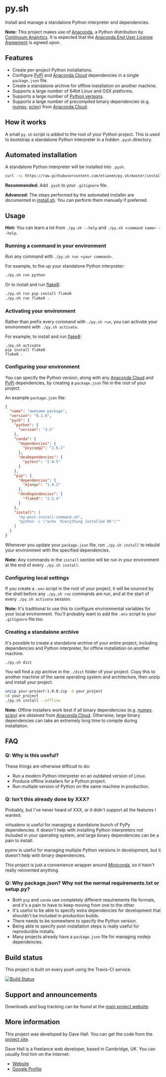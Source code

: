 # py.sh

Install and manage a standalone Python interpreter and dependencies.

**Note:** This project makes use of [Anaconda](http://continuum.io/anaconda), a Python distribution by [Continuum Analytics](https://www.continuum.io/). It is expected that the [Anaconda End User License Agreement](https://docs.continuum.io/anaconda/eula) is agreed upon.


## Features

- Create per-project Python installations.
- Configure [PyPi](https://pypi.python.org/pypi) and [Anaconda Cloud](https://anaconda.org) dependencies in a single `package.json` file.
- Create a standalone archive for offline installation on another machine.
- Supports a large number of 64bit Linux and OSX platforms.
- Supports a large number of [Python versions](https://anaconda.org/anaconda/python/files).
- Supports a large number of precompiled binary dependencies (e.g. [numpy](http://www.numpy.org/), [scipy](http://www.scipy.org/)) from [Anaconda Cloud](https://anaconda.org).


## How it works

A small `py.sh` script is added to the root of your Python project. This is used to bootstrap a standalone Python interpreter in a hidden `.pysh` directory.


## Automated installation

A standalone Python interpreter will be installed into `.pysh`.

``` bash
curl -sL https://raw.githubusercontent.com/etianen/py.sh/master/install.sh | bash
```

**Recommended:** Add `.pysh` to your `.gitignore` file.

**Advanced:** The steps performed by the automated installer are documented in [install.sh](https://github.com/etianen/py.sh/blob/master/install.sh). You can perform them manually if preferred.


## Usage

**Hint:** You can learn a lot from `./py.sh --help` and `./py.sh <command name> --help`.


### Running a command in your environment

Run any command with `./py.sh run <your command>`.

For example, to fire up your standalone Python interpreter:

``` bash
./py.sh run python
```

Or to install and run [flake8](https://flake8.readthedocs.org/en/latest/):

``` bash
./py.sh run pip install flake8
./py.sh run flake8 .
```


### Activating your environment

Rather than prefix every command with `./py.sh run`, you can activate your environment with `./py.sh activate`.

For example, to install and run [flake8](https://flake8.readthedocs.org/en/latest/):

```
./py.sh activate
pip install flake8
flake8 .
```


### Configuring your environment

You can specify the Python version, along with any [Anaconda Cloud](https://anaconda.org) and [PyPi](https://pypi.python.org/pypi) dependencies, by creating a `package.json` file in the root of your project.

An example `package.json` file:

``` json
{
  "name": "awesome-package",
  "version": "0.1.0",
  "pysh": {
    "python": {
      "version": "3.5"
    },
    "conda": {
      "dependencies": {
        "psycopg2": "2.6.1"
      },
      "devDependencies": {
        "pytest": "2.8.5"
      }
    },
    "pip": {
      "dependencies": {
        "django": "1.9.2"
      },
      "devDependencies": {
        "flake8": "2.5.4"
      }
    },
    "install": [
      "my-post-install-command.sh",
      "python -c \"echo 'Everything installed OK'\""
    ]
  }
}
```

Whenever you update your `package.json` file, run `./py.sh install` to rebuild your environment with the specified dependencies.

**Note:** Any commands in the `install` section will be run in your environment at the end of every `./py.sh install`.


### Configuring local settings

If you create a `.env` script in the root of your project, it will be sourced by the shell before any `./py.sh run` commands are run, and at the start of every `./py.sh activate` session.

**Note:** It's traditional to use this to configure environmental variables for your local environment. You'll probably want to add the `.env` script to your `.gitignore` file too.


### Creating a standalone archive

It's possible to create a standalone archive of your entire project, including dependencies and Python interpreter, for offline installation on another machine.

``` bash
./py.sh dist
```

You will find a zip archive in the `./dist` folder of your project. Copy this to another machine of the same operating system and architecture, then unzip and install your project.

``` bash
unzip your-project-1.0.0.zip -d your_project
cd your_project
./py.sh install --offline
```

**Note:** Offline installers work best if all binary dependencies (e.g. [numpy](http://www.numpy.org/), [scipy](http://www.scipy.org/)) are obtained from [Anaconda Cloud](https://anaconda.org). Otherwise, large binary dependencies can take an extremely long time to compile during installation.


## FAQ

### Q: Why is this useful?

These things are otherwise difficult to do:

- Run a modern Python interpreter on an outdated version of Linux.
- Produce offline installers for a Python project.
- Run multiple version of Python on the same machine in production.


### Q: Isn't this already done by XXX?

Probably, but I've never heard of XXX, or it didn't support all the features I wanted.

virtualenv is useful for managing a standalone bunch of PyPy dependencies. It doesn't help with installing Python interpreters not included in your operating system, and large binary dependencies can be a pain to install.

pyenv is useful for managing multiple Python versions in development, but it doesn't help with binary dependencies.

This project is just a convenience wrapper around [Miniconda](http://continuum.io/anaconda), so it hasn't really reinvented anything.


### Q: Why package.json? Why not the normal requirements.txt or setup.py?

- Both `pip` and `conda` use completely different requirements file formats, and it's a pain to have to keep moving from one to the other.
- It's useful to be able to specify extra dependencies for development that shouldn't be included in production builds.
- There needs to be somewhere to specify the Python version.
- Being able to specify post-installation steps is really useful for reproducible installs.
- Many projects already have a `package.json` file for managing nodejs dependencies.


## Build status

This project is built on every push using the Travis-CI service.

[![Build Status](https://travis-ci.org/etianen/py.sh.svg?branch=master)](https://travis-ci.org/etianen/py.sh)


## Support and announcements

Downloads and bug tracking can be found at the [main project website](http://github.com/etianen/py.sh).


## More information

This project was developed by Dave Hall. You can get the code
from the [project site](http://github.com/etianen/py.sh).

Dave Hall is a freelance web developer, based in Cambridge, UK. You can usually
find him on the Internet:

- [Website](http://www.etianen.com/)
- [Google Profile](http://www.google.com/profiles/david.etianen)
